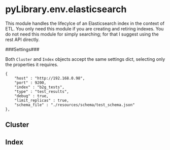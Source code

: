 






pyLibrary.env.elasticsearch
===========================

This module handles the lifecylce of an Elasticsearch index in the context of
ETL.  You only need this module if you are creating and retiring indexes. You
do not need this module for simply searching; for that I suggest using the
rest API directly.






###Settings###

Both ```Cluster``` and ```Index``` objects accept the same settings dict,
selecting only the properties it requires.

	{
		"host" : "http://192.168.0.98",
		"port" : 9200,
		"index" : "b2g_tests",
		"type" : "test_results",
		"debug" : true,
		"limit_replicas" : true,
		"schema_file" : "./resources/schema/test_schema.json"
	},







Cluster
-------


Index
-----
